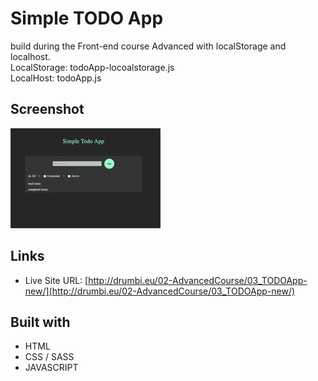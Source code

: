 # Simple TODO App 

build during the Front-end course Advanced with localStorage and localhost.  
LocalStorage: todoApp-locoalstorage.js  
LocalHost: todoApp.js

## Screenshot

![](./screenShot/04_TodoApp.jpg)


## Links

- Live Site URL: [http://drumbi.eu/02-AdvancedCourse/03_TODOApp-new/](http://drumbi.eu/02-AdvancedCourse/03_TODOApp-new/)

## Built with

- HTML
- CSS / SASS
- JAVASCRIPT




